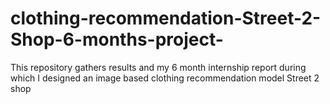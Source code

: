# clothing-recommendation-Street-2-Shop-6-months-project-
This repository gathers results and my 6 month internship report during which I designed an image based clothing recommendation model Street 2 shop 

